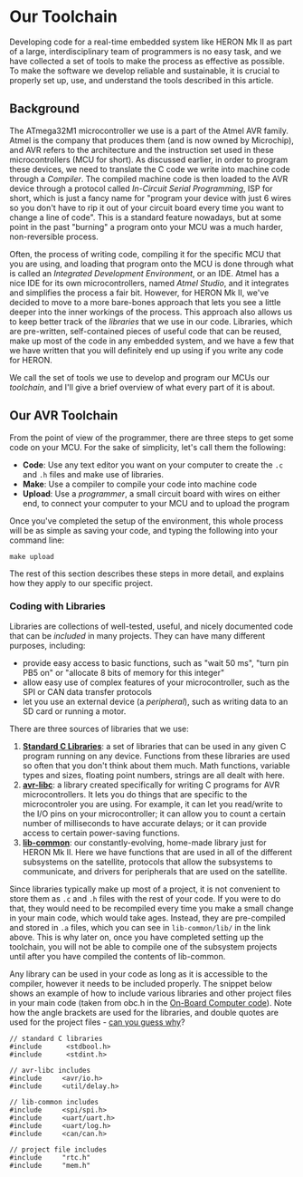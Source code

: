 # Our Toolchain

Developing code for a real-time embedded system like HERON Mk II as part of a
large, interdisciplinary team of programmers is no easy task, and we have
collected a set of tools to make the process as effective as possible. To make
the software we develop reliable and sustainable, it is crucial to properly set
up, use, and understand the tools described in this article.

## Background

The ATmega32M1 microcontroller we use is a part of the Atmel AVR family. Atmel
is the company that produces them \(and is now owned by Microchip\), and AVR
refers to the architecture and the instruction set used in these
microcontrollers \(MCU for short\). As discussed earlier, in order to program
these devices, we need to translate the C code we write into machine code
through a _Compiler_. The compiled machine code is then loaded to the AVR
device through a protocol called _In-Circuit Serial Programming_, ISP for
short, which is just a fancy name for "program your device with just 6 wires so
you don't have to rip it out of your circuit board every time you want to
change a line of code". This is a standard feature nowadays, but at some point
in the past "burning" a program onto your MCU was a much harder, non-reversible
process.

Often, the process of writing code, compiling it for the specific MCU that you
are using, and loading that program onto the MCU is done through what is called
an _Integrated Development Environment_, or an IDE. Atmel has a nice IDE for
its own microcontrollers, named _Atmel Studio_, and it integrates and
simplifies the process a fair bit. However, for HERON Mk II, we've decided to
move to a more bare-bones approach that lets you see a little deeper into the
inner workings of the process. This approach also allows us to keep better
track of the _libraries_ that we use in our code. Libraries, which are
pre-written, self-contained pieces of useful code that can be reused, make up
most of the code in any embedded system, and we have a few that we have written
that you will definitely end up using if you write any code for HERON.

We call the set of tools we use to develop and program our MCUs our
_toolchain_, and I'll give a brief overview of what every part of it is about.

## Our AVR Toolchain

From the point of view of the programmer, there are three steps to get some
code on your MCU. For the sake of simplicity, let's call them the following:

* **Code**: Use any text editor you want on your computer to create the `.c` and `.h` files and make use of libraries.
* **Make**: Use a compiler to compile your code into machine code
* **Upload**: Use a _programmer_, a small circuit board with wires on either end, to connect your computer to your MCU and to upload the program

Once you've completed the setup of the environment, this whole process will be
as simple as saving your code, and typing the following into your command line:

```
make upload
```

The rest of this section describes these steps in more detail, and explains how
they apply to our specific project.

### Coding with Libraries

Libraries are collections of well-tested, useful, and nicely documented code
that can be _included_ in many projects. They can have many different purposes,
including:

* provide easy access to basic functions, such as "wait 50 ms", "turn pin PB5
  on" or "allocate 8 bits of memory for this integer"
* allow easy use of complex features of your microcontroller, such as the SPI
  or CAN data transfer protocols
* let you use an external device \(a _peripheral_\), such as writing data to an
  SD card or running a motor.

There are three sources of libraries that we use:

1. [**Standard C
   Libraries**](https://en.wikipedia.org/wiki/C_standard_library): a set of
   libraries that can be used in any given C program running on any device.
   Functions from these libraries are used so often that you don't think about
   them much. Math functions, variable types and sizes, floating point numbers,
   strings are all dealt with here.
2. [**avr-libc**](http://www.nongnu.org/avr-libc/user-manual/overview.html): a
   library created specifically for writing C programs for AVR
   microcontrollers. It lets you do things that are specific to the
   microcontroler you are using. For example, it can let you read/write to the
   I/O pins on your microcontroller; it can allow you to count a certain number
   of milliseconds to have accurate delays; or it can provide access to certain
   power-saving functions.
3. [**lib-common**](https://github.com/HeronmkII/lib-common): our
   constantly-evolving, home-made library just for HERON Mk II. Here we have
   functions that are used in all of the different subsystems on the satellite,
   protocols that allow the subsystems to communicate, and drivers for
   peripherals that are used on the satellite.

Since libraries typically make up most of a project, it is not convenient to
store them as `.c` and `.h` files with the rest of your code. If you were to do
that, they would need to be recompiled every time you make a small change in
your main code, which would take ages. Instead, they are pre-compiled and
stored in `.a` files, which you can see in `lib-common/lib/` in the link above.
This is why later on, once you have completed setting up the toolchain, you
will not be able to compile one of the subsystem projects until after you have
compiled the contents of lib-common.

Any library can be used in your code as long as it is accessible to the
compiler, however it needs to be included properly. The snippet below shows an
example of how to include various libraries and other project files in your
main code \(taken from obc.h in the [On-Board Computer
code](/github.com/HeronMkII/obc)\). Note how the angle brackets are used for
the libraries, and double quotes are used for the project files - [can you
guess
why](https://stackoverflow.com/questions/3162030/difference-between-angle-bracket-and-double-quotes-while-including-heade)?

```
// standard C libraries
#include      <stdbool.h>
#include      <stdint.h>

// avr-libc includes
#include     <avr/io.h>
#include     <util/delay.h>

// lib-common includes
#include     <spi/spi.h>
#include     <uart/uart.h>
#include     <uart/log.h>
#include     <can/can.h>

// project file includes
#include     "rtc.h"
#include     "mem.h"
```
